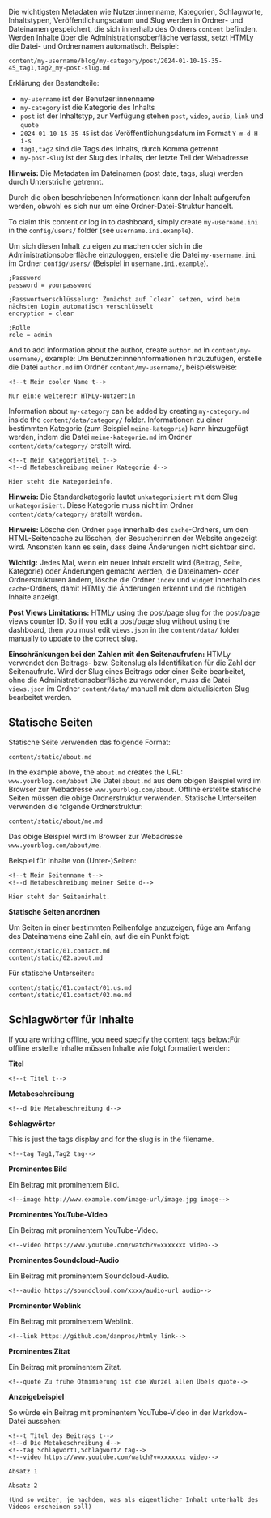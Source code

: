 <!--t Inhalte online oder offline verfassen t-->
<!--d Die wichtigsten Metadaten wie Nutzer:innenname, Kategorien, Schlagworte, Inhaltstypen d-->

Die wichtigsten Metadaten wie Nutzer:innenname, Kategorien, Schlagworte, Inhaltstypen, Veröffentlichungsdatum und Slug werden in Ordner- und Dateinamen gespeichert, die sich innerhalb des Ordners `content` befinden. Werden Inhalte über die Administrationsoberfläche verfasst, setzt HTMLy die Datei- und Ordnernamen automatisch. Beispiel:

<pre><code>content/my-username/blog/my-category/post/2024-01-10-15-35-45_tag1,tag2_my-post-slug.md
</code></pre>

Erklärung der Bestandteile:

* `my-username` ist der Benutzer:innenname
* `my-category` ist die Kategorie des Inhalts
* `post` ist der Inhaltstyp, zur Verfügung stehen `post`, `video`, `audio`, `link` und `quote`
* `2024-01-10-15-35-45` ist das Veröffentlichungsdatum im Format `Y-m-d-H-i-s`
* `tag1,tag2` sind die Tags des Inhalts, durch Komma getrennt
* `my-post-slug` ist der Slug des Inhalts, der letzte Teil der Webadresse

**Hinweis:** Die Metadaten im Dateinamen (post date, tags, slug) werden durch Unterstriche getrennt.

Durch die oben beschriebenen Informationen kann der Inhalt aufgerufen werden, obwohl es sich nur um eine Ordner-Datei-Struktur handelt.

To claim this content or log in to dashboard, simply create `my-username.ini` in the `config/users/` folder (see `username.ini.example`).

Um sich diesen Inhalt zu eigen zu machen oder sich in die Administrationsoberfläche einzuloggen, erstelle die Datei `my-username.ini` im Ordner `config/users/` (Beispiel in `username.ini.example`).

<pre><code>;Password
password = yourpassword

;Passwortverschlüsselung: Zunächst auf `clear` setzen, wird beim nächsten Login automatisch verschlüsselt
encryption = clear

;Rolle
role = admin
</code></pre>
 

And to add information about the author, create `author.md` in `content/my-username/`, example:
Um Benutzer:innennformationen hinzuzufügen, erstelle die Datei `author.md` im Ordner `content/my-username/`, beispielsweise:

<pre><code>&lt;!--t Mein cooler Name t--&gt;

Nur ein:e weitere:r HTMLy-Nutzer:in
</code></pre>

Information about `my-category` can be added by creating `my-category.md` inside the `content/data/category/` folder.
Informationen zu einer bestimmten Kategorie (zum Beispiel `meine-kategorie`) kann hinzugefügt werden, indem die Datei `meine-kategorie.md` im Ordner `content/data/category/` erstellt wird.

<pre><code>&lt;!--t Mein Kategorietitel t--&gt;
&lt;!--d Metabeschreibung meiner Kategorie d--&gt;

Hier steht die Kategorieinfo.
</code></pre>

**Hinweis:** Die Standardkategorie lautet `unkategorisiert` mit dem Slug `unkategorisiert`. Diese Kategorie muss nicht im Ordner `content/data/category/` erstellt werden.

**Hinweis:** Lösche den Ordner `page` innerhalb des `cache`-Ordners, um den HTML-Seitencache zu löschen, der Besucher:innen der Website angezeigt wird. Ansonsten kann es sein, dass deine Änderungen nicht sichtbar sind.

**Wichtig:** Jedes Mal, wenn ein neuer Inhalt erstellt wird (Beitrag, Seite, Kategorie) oder Änderungen gemacht werden, die Dateinamen- oder Ordnerstrukturen ändern, lösche die Ordner `index` und `widget` innerhalb des `cache`-Ordners, damit HTMLy die Änderungen erkennt und die richtigen Inhalte anzeigt.

**Post Views Limitations:** HTMLy using the post/page slug for the post/page views counter ID. So if you edit a post/page slug without using the dashboard, then you must edit `views.json` in the `content/data/` folder manually to update to the correct slug.

**Einschränkungen bei den Zahlen mit den Seitenaufrufen:** HTMLy verwendet den Beitrags- bzw. Seitenslug als Identifikation für die Zahl der Seitenaufrufe. Wird der Slug eines Beitrags oder einer Seite bearbeitet, ohne die Administrationsoberfläche zu verwenden, muss die Datei `views.json` im Ordner `content/data/` manuell mit dem aktualisierten Slug bearbeitet werden.

Statische Seiten
----------------

Statische Seite verwenden das folgende Format: 

<pre><code>content/static/about.md
</code></pre>

In the example above, the `about.md` creates the URL: `www.yourblog.com/about`
Die Datei `about.md` aus dem obigen Beispiel wird im Browser zur Webadresse `www.yourblog.com/about`. Offline erstellte statische Seiten müssen die obige Ordnerstruktur verwenden. Statische Unterseiten verwenden die folgende Ordnerstruktur:

<pre><code>content/static/about/me.md
</code></pre>

Das obige Beispiel wird im Browser zur Webadresse `www.yourblog.com/about/me`.

Beispiel für Inhalte von (Unter-)Seiten:

<pre><code>&lt;!--t Mein Seitenname t--&gt;
&lt;!--d Metabeschreibung meiner Seite d--&gt;

Hier steht der Seiteninhalt.
</code></pre>

**Statische Seiten anordnen**

Um Seiten in einer bestimmten Reihenfolge anzuzeigen, füge am Anfang des Dateinamens eine Zahl ein, auf die ein Punkt folgt:

<pre><code>content/static/01.contact.md
content/static/02.about.md
</code></pre>

Für statische Unterseiten:

<pre><code>content/static/01.contact/01.us.md
content/static/01.contact/02.me.md
</code></pre>

## Schlagwörter für Inhalte

If you are writing offline, you need specify the content tags below:Für offline erstellte Inhalte müssen Inhalte wie folgt formatiert werden:

**Titel**

<pre><code>&lt;!--t Titel t--&gt;
</code></pre>

**Metabeschreibung**

<pre><code>&lt;!--d Die Metabeschreibung d--&gt;
</code></pre>

**Schlagwörter**

This is just the tags display and for the slug is in the filename.

<pre><code>&lt;!--tag Tag1,Tag2 tag--&gt;
</code></pre>

**Prominentes Bild**

Ein Beitrag mit prominentem Bild.

<pre><code>&lt;!--image http://www.example.com/image-url/image.jpg image--&gt;
</code></pre>

**Prominentes YouTube-Video**

Ein Beitrag mit prominentem YouTube-Video.

<pre><code>&lt;!--video https://www.youtube.com/watch?v=xxxxxxx video--&gt;
</code></pre>

**Prominentes Soundcloud-Audio**

Ein Beitrag mit prominentem Soundcloud-Audio.

<pre><code>&lt;!--audio https://soundcloud.com/xxxx/audio-url audio--&gt;
</code></pre>

**Prominenter Weblink**

Ein Beitrag mit prominentem Weblink.

<pre><code>&lt;!--link https://github.com/danpros/htmly link--&gt;
</code></pre>

**Prominentes Zitat**

Ein Beitrag mit prominentem Zitat.

<pre><code>&lt;!--quote Zu frühe Otmimierung ist die Wurzel allen Übels quote--&gt;
</code></pre>

**Anzeigebeispiel**

So würde ein Beitrag mit prominentem YouTube-Video in der Markdow-Datei aussehen:

<pre><code>&lt;!--t Titel des Beitrags t--&gt;
&lt;!--d Die Metabeschreibung d--&gt;
&lt;!--tag Schlagwort1,Schlagwort2 tag--&gt;
&lt;!--video https://www.youtube.com/watch?v=xxxxxxx video--&gt;

Absatz 1

Absatz 2

(Und so weiter, je nachdem, was als eigentlicher Inhalt unterhalb des Videos erscheinen soll)
</code></pre>
